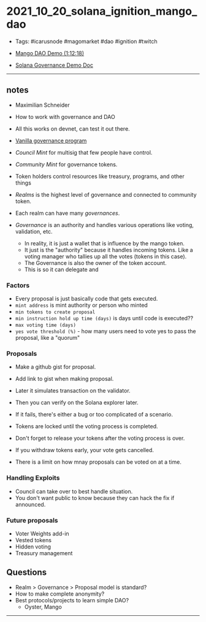 # 2021_10_20_solana_ignition_mango_dao

- Tags: #icarusnode #magomarket #dao #ignition #twitch

- [Mango DAO Demo (1:12:18)](https://www.twitch.tv/videos/1175529445)
- [Solana Governance Demo Doc](https://marred-ragamuffin-111.notion.site/Solana-Governance-Demo-e188492717644a6e8288a7d8379263e8)

---

## notes

- Maximilian Schneider
- How to work with governance and DAO

- All this works on devnet, can test it out there.
- [Vanilla governance program](https://solana-labs.github.io/oyster-gov/#/)

- _Council Mint_ for multisig that few people have control.
- _Community Mint_ for governance tokens.

- Token holders control resources like treasury, programs, and other things
- _Realms_ is the highest level of governance and connected to community token.
- Each realm can have many _governances_.
- _Governance_ is an authority and handles various operations like voting, validation, etc.
  - In reality, it is just a wallet that is influence by the mango token.
  - It just is the "authority" because it handles incoming tokens. Like a voting manager who tallies up all the votes (tokens in this case).
  - The Governance is also the owner of the token account.
  - This is so it can delegate and

### Factors

- Every proposal is just basically code that gets executed.
- `mint address` is mint authority or person who minted
- `min tokens to create proposal`
- `min instruction hold up time (days)` is days until code is executed??
- `max voting time (days)`
- `yes vote threshold (%)` - how many users need to vote yes to pass the proposal, like a "quorum"

### Proposals

- Make a github gist for proposal.
- Add link to gist when making proposal.

- Later it simulates transaction on the validator.
- Then you can verify on the Solana explorer later.
- If it fails, there's either a bug or too complicated of a scenario.

- Tokens are locked until the voting process is completed.
- Don't forget to release your tokens after the voting process is over.
- If you withdraw tokens early, your vote gets cancelled.
- There is a limit on how mnay proposals can be voted on at a time.

### Handling Exploits

- Council can take over to best handle situation.
- You don't want public to know because they can hack the fix if announced.

### Future proposals

- Voter Weights add-in
- Vested tokens
- Hidden voting
- Treasury management

## Questions

- Realm > Governance > Proposal model is standard?
- How to make complete anonymity?
- Best protocols/projects to learn simple DAO?
  - Oyster, Mango

---
